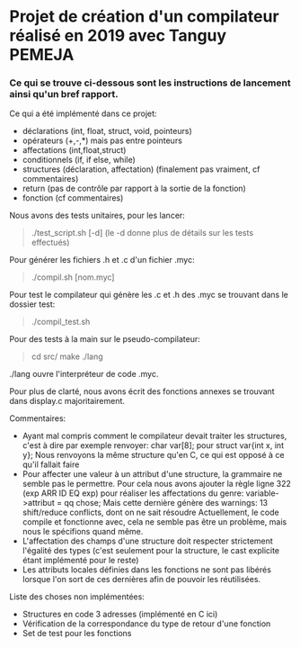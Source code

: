 # Projet de création d'un compilateur réalisé en 2019 avec Tanguy PEMEJA

### Ce qui se trouve ci-dessous sont les instructions de lancement ainsi qu'un bref rapport.

Ce qui a été implémenté dans ce projet:
* déclarations (int, float, struct, void, pointeurs)
* opérateurs (+,-,*) mais pas entre pointeurs
* affectations (int,float,struct)
* conditionnels (if, if else, while)
* structures (déclaration, affectation) (finalement pas vraiment, cf commentaires)
* return (pas de contrôle par rapport à la sortie de la fonction)
* fonction (cf commentaires)

Nous avons des tests unitaires, pour les lancer:
> ./test_script.sh [-d]
    (le -d donne plus de détails sur les tests effectués)

Pour générer les fichiers .h et .c d'un fichier .myc:
> ./compil.sh [nom.myc]

Pour test le compilateur qui génère les .c et .h des .myc se trouvant dans
le dossier test:
> ./compil_test.sh

Pour des tests à la main sur le pseudo-compilateur:
> cd src/
> make
> ./lang

./lang ouvre l'interpréteur de code .myc.

Pour plus de clarté, nous avons écrit des fonctions annexes se trouvant dans
display.c majoritairement.

Commentaires:
* Ayant mal compris comment le compilateur devait traiter les structures,
      c'est à dire par exemple renvoyer:
        char var[8]; pour struct var{int x, int y};
      Nous renvoyons la même structure qu'en C, ce qui est opposé à ce qu'il
      fallait faire
* Pour affecter une valeur à un attribut d'une structure, la grammaire ne
      semble pas le permettre.
      Pour cela nous avons ajouter la règle ligne 322 (exp ARR ID EQ exp) pour
      réaliser les affectations du genre:
        variable->attribut = qq chose;
      Mais cette dernière génère des warnings: 13 shift/reduce conflicts, dont
      on ne sait résoudre
      Actuellement, le code compile et fonctionne avec, cela ne semble pas être
      un problème, mais nous le spécifions quand même.
* L'affectation des champs d'une structure doit respecter strictement l'égalité
      des types (c'est seulement pour la structure, le cast explicite étant
      implémenté pour le reste)
* Les attributs locales définies dans les fonctions ne sont pas libérés lorsque
      l'on sort de ces dernières afin de pouvoir les réutilisées.


Liste des choses non implémentées:
* Structures en code 3 adresses (implémenté en C ici)
* Vérification de la correspondance du type de retour d'une fonction
* Set de test pour les fonctions
